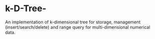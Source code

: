 # k-D-Tree-
An implementation of k-dimensional tree for storage, management (insert/search/delete) and range query for multi-dimensional numerical data.

